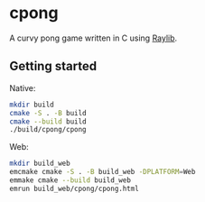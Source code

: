 # cpong

A curvy pong game written in C using [Raylib](https://www.raylib.com).

## Getting started

Native:

```bash
mkdir build
cmake -S . -B build
cmake --build build
./build/cpong/cpong
```

Web:

```bash
mkdir build_web
emcmake cmake -S . -B build_web -DPLATFORM=Web
emmake cmake --build build_web
emrun build_web/cpong/cpong.html
```
